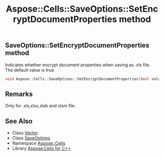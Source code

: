 ﻿---
title: Aspose::Cells::SaveOptions::SetEncryptDocumentProperties method
linktitle: SetEncryptDocumentProperties
second_title: Aspose.Cells for C++ API Reference
description: 'Aspose::Cells::SaveOptions::SetEncryptDocumentProperties method. Indicates whether encrypt document properties when saving as .xls file. The default value is true in C++.'
type: docs
weight: 2800
url: /cpp/aspose.cells/saveoptions/setencryptdocumentproperties/
---
## SaveOptions::SetEncryptDocumentProperties method


Indicates whether encrypt document properties when saving as .xls file. The default value is true.

```cpp
void Aspose::Cells::SaveOptions::SetEncryptDocumentProperties(bool value)
```

## Remarks


Only for .xls,xlsx,xlsb and xlsm file. 
## See Also

* Class [Vector](../../vector/)
* Class [SaveOptions](../)
* Namespace [Aspose::Cells](../../)
* Library [Aspose.Cells for C++](../../../)
